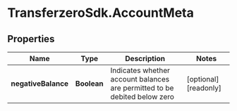 # TransferzeroSdk.AccountMeta

## Properties

Name | Type | Description | Notes
------------ | ------------- | ------------- | -------------
**negativeBalance** | **Boolean** | Indicates whether account balances are permitted to be debited below zero | [optional] [readonly] 


